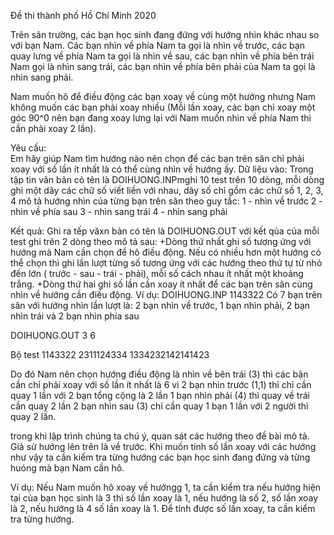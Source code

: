 Đề thi thành phố Hồ Chí Minh 2020

Trên sân trường, các bạn học sinh đang đứng với hướng nhìn khác nhau so với bạn Nam. Các bạn nhìn về phía Nam ta gọi là nhìn về trước, các bạn quay lưng về phía Nam ta gọi là nhìn về sau, các bạn nhìn về phía bên trái Nam gọi là nhìn sang trái, các bạn nhìn về phía bên phải của Nam ta gọi là nhìn sang phải. <br/>

Nam muốn hô để điều động các bạn xoay về cùng một hướng nhưng Nam không muốn các bạn phải xoay nhiều (Mỗi lần xoay, các bạn chỉ xoay một góc 90^0 nên bạn đang xoay lưng lại với Nam muốn nhìn về phía Nam thì cần phải xoay 2 lần).<br/>

Yêu cầu: <br/>
Em hãy giúp Nam tìm hướng nào nên chọn để các bạn trên sân chỉ phải xoay với số lần ít nhất là có thể cùng nhìn về hướng ấy.
Dữ liệu vào: Trong tập tin văn bản cỏ tên là DOIHUONG.INPmghi 10 test trên 10 dòng, mỗi dòng ghi một dãy các chữ số viết liền với nhau, dãy số chỉ gồm các chữ số 1, 2, 3, 4 mô tả hướng nhìn của từng bạn trên sân theo guy tắc:
1 - nhìn về trước
2 - nhìn về phía sau
3 - nhìn sang trái
4 - nhìn sang phải

Kết quả: Ghi ra tếp văxn bản có tên là DOIHUONG.OUT với kết qủa của mỗi test ghi trên 2 dòng theo mô tả sau:
+Dòng thứ nhất ghi số tương ứng với hướng mà Nam cần chọn để hô điều động. Nếu có nhiều hơn một hướng có thể chọn thì ghi lần lượt từng số tương ứng với các hướng theo thứ tự từ nhỏ đến lớn ( trước - sau - trái - phải), mỗi số cách nhau ít nhất một khoảng trắng.
+Dòng thứ hai ghi số lần cần xoay ít nhất để các bạn trên sân cùng nhìn về hướng cần điều động.
Ví dụ:
DOIHUONG.INP
1143322
Có 7 bạn trên sân với hướng nhìn lần lượt là:
2 bạn nhìn về trước, 1 bạn nhìn phải, 2 bạn nhìn trái và 2 bạn nhìn phía sau

DOIHUONG.OUT
3
6

Bộ test
1143322
2311124334
1334232142141423


Do đó Nam nên chọn hướng điều động là nhìn về bên trái (3) thì các bận cần chỉ phải xoay với số lần ít nhất là 6 vì
2 bạn nhìn trước (1,1) thì chỉ cần quay 1 lần với 2 bạn tổng cộng là 2 lần
1 bạn nhìn phải (4) thì quay về trái cần quay 2 lần
2 bạn nhìn sau (3) chỉ cần quay 1 bạn 1 lần với 2 người thì quay 2 lần.


trong khi lập trình chúng ta chú ý, quan sát các hướng theo đề bài mô tả. Giả sử hướng lên trên là về trước. Khi muốn tính số lần xoay với các hướng như vậy ta cần kiểm tra từng hướng các bạn học sinh đang đứng và từng huóng mà bạn Nam cần hô.

Ví dụ: Nếu Nam muốn hô xoay về hướngg 1, ta cần kiểm tra nếu hướng hiện tại của bạn học sinh là 3 thì số lần xoay là 1, nếu hướng là số 2, số lần xoay là 2, nếu hướng là 4 số lần xoay là 1. Để tính được số lần xoay, ta cần kiểm tra từng hướng.

